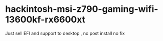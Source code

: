 # hackintosh-msi-z790-gaming-wifi-13600kf-rx6600xt
Just sell EFI and support to desktop , no post install no fix
